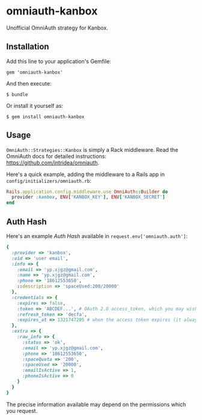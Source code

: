 omniauth-kanbox
===============

Unofficial OmniAuth strategy for Kanbox.

## Installation

Add this line to your application's Gemfile:

	gem 'omniauth-kanbox'

And then execute:

    $ bundle

Or install it yourself as:

    $ gem install omniauth-kanbox


## Usage

`OmniAuth::Strategies::Kanbox` is simply a Rack middleware. Read the OmniAuth docs for detailed instructions: https://github.com/intridea/omniauth.

Here's a quick example, adding the middleware to a Rails app in `config/initializers/omniauth.rb`:

```ruby
Rails.application.config.middleware.use OmniAuth::Builder do
  provider :kanbox, ENV['KANBOX_KEY'], ENV['KANBOX_SECRET']
end
```


## Auth Hash

Here's an example *Auth Hash* available in `request.env['omniauth.auth']`:

```ruby
{
  :provider => 'kanbox',
  :uid => 'user email',
  :info => {
    :email => 'yp.xjgz@gmail.com',
    :name => 'yp.xjgz@gmail.com',
    :phone => '18612553650',
    ::description => 'spaceUsed:200/20000'
  },
  :credentials => {
    :expires => false,
    :token => 'ABCDEF...', # OAuth 2.0 access_token, which you may wish to store
    :refresh_token => 'decfa',
    :expires_at => 1321747205 # when the access token expires (it always will)
  },
  :extra => {
    :raw_info => {
      :status => 'ok',
      :email => 'yp.xjgz@gmail.com',
      :phone => '18612553650',
      :spaceQuota => '200',
      :spaceUsed => '20000',
      :emailIsActive => 1,
      :phoneIsActive => 0
    }
  }
}
```

The precise information available may depend on the permissions which you request.


